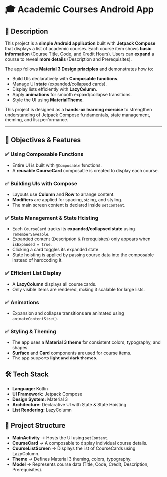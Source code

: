 # 🎓 Academic Courses Android App  

## 📖 Description  
This project is a **simple Android application** built with **Jetpack Compose** that displays a list of academic courses. Each course item shows **basic information** (Course Title, Code, and Credit Hours). Users can **expand** a course to reveal **more details** (Description and Prerequisites).  

The app follows **Material 3 Design principles** and demonstrates how to:  
- Build UIs declaratively with **Composable functions**.  
- Manage UI **state** (expanded/collapsed cards).  
- Display lists efficiently with **LazyColumn**.  
- Apply **animations** for smooth expand/collapse transitions.  
- Style the UI using **MaterialTheme**.  

This project is designed as a **hands-on learning exercise** to strengthen understanding of Jetpack Compose fundamentals, state management, theming, and list performance.  

---

## 🎯 Objectives & Features  

### ✅ Using Composable Functions  
- Entire UI is built with `@Composable` functions.  
- A **reusable CourseCard** composable is created to display each course.  

### ✅ Building UIs with Compose  
- Layouts use **Column** and **Row** to arrange content.  
- **Modifiers** are applied for spacing, sizing, and styling.  
- The main screen content is declared inside `setContent`.  

### ✅ State Management & State Hoisting  
- Each `CourseCard` tracks its **expanded/collapsed state** using `rememberSaveable`.  
- Expanded content (Description & Prerequisites) only appears when `isExpanded = true`.  
- Clicking a card toggles its expanded state.  
- State hoisting is applied by passing course data into the composable instead of hardcoding it.  

### ✅ Efficient List Display  
- A **LazyColumn** displays all course cards.  
- Only visible items are rendered, making it scalable for large lists.  

### ✅ Animations  
- Expansion and collapse transitions are animated using `animateContentSize()`.  

### ✅ Styling & Theming  
- The app uses a **Material 3 theme** for consistent colors, typography, and shapes.  
- **Surface** and **Card** components are used for course items.  
- The app supports **light and dark themes**.  



## 🛠️ Tech Stack  
- **Language:** Kotlin  
- **UI Framework:** Jetpack Compose  
- **Design System:** Material 3  
- **Architecture:** Declarative UI with State & State Hoisting  
- **List Rendering:** LazyColumn  



## 📂 Project Structure  
- **MainActivity** → Hosts the UI using `setContent`.  
- **CourseCard** → A composable to display individual course details.  
- **CourseListScreen** → Displays the list of CourseCards using LazyColumn.  
- **Theme** → Defines Material 3 theming, colors, typography.  
- **Model** → Represents course data (Title, Code, Credit, Description, Prerequisites).  



